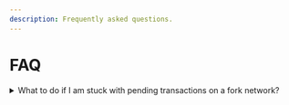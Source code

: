 ```yaml
---
description: Frequently asked questions.
---
```


# FAQ

<details>

<summary>What to do if I am stuck with pending transactions on a fork network?</summary>

You can end up in this situation if you are following the [onchain tutorial](tutorials/tuto.md) or the [onchain boilerplate](broken-reference). If it is the case, you are unable to make any transaction work on your local chain, and you surely view this type of message on your MetaMask:

![MetaMask connected to a locally forked Mumbai Testnet](<../.gitbook/assets/Capture d’écran 2023-05-12 à 01.10.06.png>)

![Pending MetaMask transactions](<../.gitbook/assets/Capture d’écran 2023-05-12 à 01.11.27.png>)

To get rid of this issue, you will need to go to "Settings > Advanced > Clear activity tab data" while connected to the fork chain (so anvil node is still running).

![MetaMask settings to clear activity tab data](<../.gitbook/assets/Capture d’écran 2023-05-12 à 01.18.14 (1).png>)

You can then stop your anvil local node and the frontend of your application before relaunching the anvil node with `yarn anvil` and then your frontend with `yarn dev`. If you are still stuck with this restart, come ask your questions in our [Discord](https://discord.gg/sismo) in the **#dev-support** channel or in our [Dev Telegram](https://t.me/+Z-SwcvXZFRVhZTQ0).

</details>

